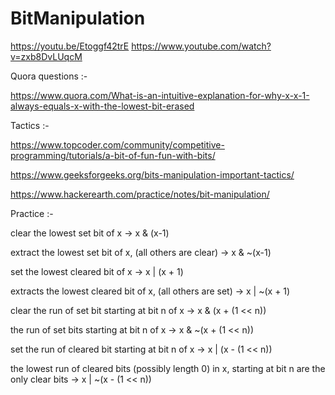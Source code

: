 # BitManipulation

https://youtu.be/Etoggf42trE
https://www.youtube.com/watch?v=zxb8DvLUqcM

Quora questions :-

https://www.quora.com/What-is-an-intuitive-explanation-for-why-x-x-1-always-equals-x-with-the-lowest-bit-erased

Tactics :-

https://www.topcoder.com/community/competitive-programming/tutorials/a-bit-of-fun-fun-with-bits/

https://www.geeksforgeeks.org/bits-manipulation-important-tactics/

https://www.hackerearth.com/practice/notes/bit-manipulation/

Practice :-

clear the lowest set bit of x -> x & (x-1)

extract the lowest set bit of x, (all others are clear) -> x & ~(x-1)

set the lowest cleared bit of x -> x | (x + 1)

extracts the lowest cleared bit of x, (all others are set) -> x | ~(x + 1)

clear the run of set bit starting at bit n of x -> x & (x + (1 << n))

the run of set bits starting at bit n of x -> x & ~(x + (1 << n))

set the run of cleared bit starting at bit n of x -> x | (x - (1 << n))

the lowest run of cleared bits (possibly length 0) in x, starting at bit n are the only clear bits -> x | ~(x - (1 << n))
